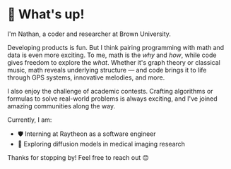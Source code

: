 # 👋 What's up!

I'm Nathan, a coder and researcher at Brown University.

Developing products is fun. But I think pairing programming with math and data is even more exciting. To me, math is the *why* and *how*, while code gives freedom to explore the *what*. Whether it's graph theory or classical music, math reveals underlying structure — and code brings it to life through GPS systems, innovative melodies, and more.

I also enjoy the challenge of academic contests. Crafting algorithms or formulas to solve real-world problems is always exciting, and I've joined amazing communities along the way.

Currently, I am:
- 🛡️ Interning at Raytheon as a software engineer  
- 🧬 Exploring diffusion models in medical imaging research  

Thanks for stopping by! Feel free to reach out 😊  
